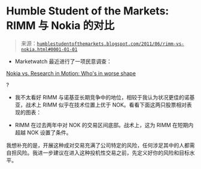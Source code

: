 <!--yml

分类：未分类

date: 2024-05-18 04:19:18

-->

# Humble Student of the Markets: RIMM 与 Nokia 的对比

> 来源：[`humblestudentofthemarkets.blogspot.com/2011/06/rimm-vs-nokia.html#0001-01-01`](https://humblestudentofthemarkets.blogspot.com/2011/06/rimm-vs-nokia.html#0001-01-01)

- Marketwatch 最近进行了一项民意调查：

[Nokia vs. Research in Motion: Who's in worse shape](http://blogs.marketwatch.com/thetell/2011/06/17/nokia-vs-research-in-motion-whos-in-worse-shape/)

?

- 我不太看好 RIMM 与诺基亚长期竞争中的地位，相较于我认为状况更佳的诺基亚，战术上 RIMM 似乎在技术位置上优于 NOK。看看下面这两只股票相对表现的图表：

- RIMM 在过去两年中对 NOK 的交易区间底部。战术上，这为 RIMM 在短期内超越 NOK 设置了条件。

我想补充的是，开展这种成对交易充满了公司特定的风险，任何涉足其中的人都需自担风险。我进一步建议在进入这种投机性交易之前，先定义好你的风险和目标水平。
